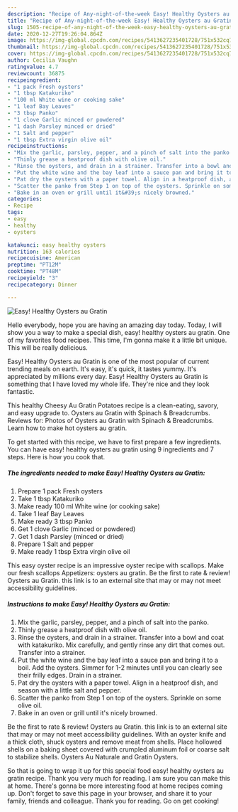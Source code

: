 ```yaml
---
description: "Recipe of Any-night-of-the-week Easy! Healthy Oysters au Gratin"
title: "Recipe of Any-night-of-the-week Easy! Healthy Oysters au Gratin"
slug: 1505-recipe-of-any-night-of-the-week-easy-healthy-oysters-au-gratin
date: 2020-12-27T19:26:04.864Z
image: https://img-global.cpcdn.com/recipes/5413627235401728/751x532cq70/easy-healthy-oysters-au-gratin-recipe-main-photo.jpg
thumbnail: https://img-global.cpcdn.com/recipes/5413627235401728/751x532cq70/easy-healthy-oysters-au-gratin-recipe-main-photo.jpg
cover: https://img-global.cpcdn.com/recipes/5413627235401728/751x532cq70/easy-healthy-oysters-au-gratin-recipe-main-photo.jpg
author: Cecilia Vaughn
ratingvalue: 4.7
reviewcount: 36875
recipeingredient:
- "1 pack Fresh oysters"
- "1 tbsp Katakuriko"
- "100 ml White wine or cooking sake"
- "1 leaf Bay Leaves"
- "3 tbsp Panko"
- "1 clove Garlic minced or powdered"
- "1 dash Parsley minced or dried"
- "1 Salt and pepper"
- "1 tbsp Extra virgin olive oil"
recipeinstructions:
- "Mix the garlic, parsley, pepper, and a pinch of salt into the panko."
- "Thinly grease a heatproof dish with olive oil."
- "Rinse the oysters, and drain in a strainer. Transfer into a bowl and coat with katakuriko. Mix carefully, and gently rinse any dirt that comes out. Transfer into a strainer."
- "Put the white wine and the bay leaf into a sauce pan and bring it to a boil. Add the oysters. Simmer for 1-2 minutes until you can clearly see their frilly edges. Drain in a strainer."
- "Pat dry the oysters with a paper towel. Align in a heatproof dish, and season with a little salt and pepper."
- "Scatter the panko from Step 1 on top of the oysters. Sprinkle on some olive oil."
- "Bake in an oven or grill until it&#39;s nicely browned."
categories:
- Recipe
tags:
- easy
- healthy
- oysters

katakunci: easy healthy oysters 
nutrition: 163 calories
recipecuisine: American
preptime: "PT12M"
cooktime: "PT48M"
recipeyield: "3"
recipecategory: Dinner

---
```



![Easy! Healthy Oysters au Gratin](https://img-global.cpcdn.com/recipes/5413627235401728/751x532cq70/easy-healthy-oysters-au-gratin-recipe-main-photo.jpg)

Hello everybody, hope you are having an amazing day today. Today, I will show you a way to make a special dish, easy! healthy oysters au gratin. One of my favorites food recipes. This time, I'm gonna make it a little bit unique. This will be really delicious.

Easy! Healthy Oysters au Gratin is one of the most popular of current trending meals on earth. It's easy, it's quick, it tastes yummy. It's appreciated by millions every day. Easy! Healthy Oysters au Gratin is something that I have loved my whole life. They're nice and they look fantastic.

This healthy Cheesy Au Gratin Potatoes recipe is a clean-eating, savory, and easy upgrade to. Oysters au Gratin with Spinach &amp; Breadcrumbs. Reviews for: Photos of Oysters au Gratin with Spinach &amp; Breadcrumbs. Learn how to make hot oysters au gratin.


To get started with this recipe, we have to first prepare a few ingredients. You can have easy! healthy oysters au gratin using 9 ingredients and 7 steps. Here is how you cook that.

<!--inarticleads1-->

##### The ingredients needed to make Easy! Healthy Oysters au Gratin:

1. Prepare 1 pack Fresh oysters
1. Take 1 tbsp Katakuriko
1. Make ready 100 ml White wine (or cooking sake)
1. Take 1 leaf Bay Leaves
1. Make ready 3 tbsp Panko
1. Get 1 clove Garlic (minced or powdered)
1. Get 1 dash Parsley (minced or dried)
1. Prepare 1 Salt and pepper
1. Make ready 1 tbsp Extra virgin olive oil


This easy oyster recipe is an impressive oyster recipe with scallops. Make our fresh scallops Appetizers: oysters au gratin. Be the first to rate &amp; review! Oysters au Gratin. this link is to an external site that may or may not meet accessibility guidelines. 

<!--inarticleads2-->

##### Instructions to make Easy! Healthy Oysters au Gratin:

1. Mix the garlic, parsley, pepper, and a pinch of salt into the panko.
1. Thinly grease a heatproof dish with olive oil.
1. Rinse the oysters, and drain in a strainer. Transfer into a bowl and coat with katakuriko. Mix carefully, and gently rinse any dirt that comes out. Transfer into a strainer.
1. Put the white wine and the bay leaf into a sauce pan and bring it to a boil. Add the oysters. Simmer for 1-2 minutes until you can clearly see their frilly edges. Drain in a strainer.
1. Pat dry the oysters with a paper towel. Align in a heatproof dish, and season with a little salt and pepper.
1. Scatter the panko from Step 1 on top of the oysters. Sprinkle on some olive oil.
1. Bake in an oven or grill until it&#39;s nicely browned.


Be the first to rate &amp; review! Oysters au Gratin. this link is to an external site that may or may not meet accessibility guidelines. With an oyster knife and a thick cloth, shuck oysters and remove meat from shells. Place hollowed shells on a baking sheet covered with crumpled aluminum foil or coarse salt to stabilize shells. Oysters Au Naturale and Gratin Oysters. 

So that is going to wrap it up for this special food easy! healthy oysters au gratin recipe. Thank you very much for reading. I am sure you can make this at home. There's gonna be more interesting food at home recipes coming up. Don't forget to save this page in your browser, and share it to your family, friends and colleague. Thank you for reading. Go on get cooking!
